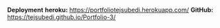 **Deployment**
**heroku:** https://portfoliotejsubedi.herokuapp.com/
**GitHub:** https://tejsubedi.github.io/Portfolio-3/
